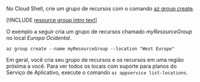 No Cloud Shell, crie um grupo de recursos com o comando [az group create](/cli/azure/group#create).

[!INCLUDE [resource group intro text](resource-group.md)]

O exemplo a seguir cria um grupo de recursos chamado *myResourceGroup* no local *Europa Ocidental*.

```azurecli-interactive
az group create --name myResourceGroup --location "West Europe"
```

Em geral, você cria seu grupo de recursos e os recursos em uma região próxima a você. Para ver todos os locais com suporte para planos do Serviço de Aplicativo, execute o comando `az appservice list-locations`.